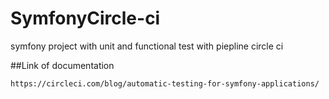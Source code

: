# SymfonyCircle-ci

symfony project with unit and functional test with piepline circle ci


##Link of documentation

`https://circleci.com/blog/automatic-testing-for-symfony-applications/`
